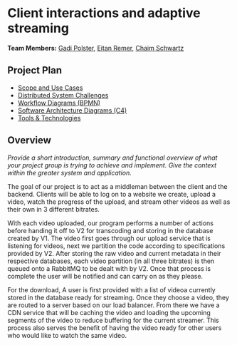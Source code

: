 # Client interactions and adaptive streaming

**Team Members:** [Gadi Polster](mailto:gpolster@mail.yu.edu), [Eitan Remer](mailto:eremer@mail.yu.edu), [Chaim Schwartz](mailto:cschwar1@mail.yu.edu)

## Project Plan

- [Scope and Use Cases](scope.md)
- [Distributed System Challenges](challenges.md)
- [Workflow Diagrams (BPMN)](workflow.md)
- [Software Architecture Diagrams (C4)](architecture.md)
- [Tools & Technologies](technologies.md)

## Overview

_Provide a short introduction, summary and functional overview of what your project group is trying to achieve and implement. Give the context within the greater system and application._

The goal of our project is to act as a middleman between the client and the backend. Clients will be able to log on to a website we create, upload a video, watch the progress of the upload, and stream other videos as well as their own in 3 different bitrates.

With each video uploaded, our program performs a number of actions before handing it off to V2 for transcoding and storing in the database created by V1. The video first goes through our upload service that is listening for videos, next we partition the code according to specifications provided by V2. After storing the raw video and current metadata in their respective databases, each video partition (in all three bitrates) is then queued onto a RabbitMQ to be dealt with by V2. Once that process is complete the user will be notified and can carry on as they please.

For the download, A user is first provided with a list of videoa currently stored in the database ready for streaming. Once they choose a video, they are routed to a server based on our load balancer. From there we have a CDN service that will be caching the video and loading the upcoming segments of the video to reduce buffering for the current streamer. This process also serves the benefit of having the video ready for other users who would like to watch the same video.

